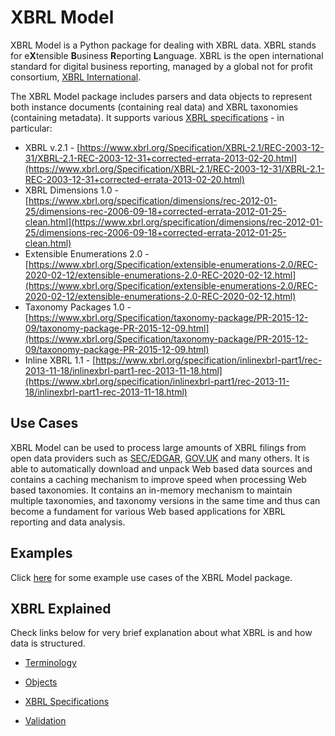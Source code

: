 # XBRL Model

XBRL Model is a Python package for dealing with XBRL data. XBRL stands for e**X**tensible **B**usiness **R**eporting **L**anguage. XBRL is the open international standard for digital business reporting, managed by a global not for profit consortium, [XBRL International](https://www.xbrl.org/). 

The XBRL Model package includes parsers and data objects to represent both instance documents (containing real data) and XBRL taxonomies (containing metadata). It supports various [XBRL specifications](https://specifications.xbrl.org/specifications.html) - in particular: 

* XBRL v.2.1 - [https://www.xbrl.org/Specification/XBRL-2.1/REC-2003-12-31/XBRL-2.1-REC-2003-12-31+corrected-errata-2013-02-20.html](https://www.xbrl.org/Specification/XBRL-2.1/REC-2003-12-31/XBRL-2.1-REC-2003-12-31+corrected-errata-2013-02-20.html)
* XBRL Dimensions 1.0 - [https://www.xbrl.org/specification/dimensions/rec-2012-01-25/dimensions-rec-2006-09-18+corrected-errata-2012-01-25-clean.html](https://www.xbrl.org/specification/dimensions/rec-2012-01-25/dimensions-rec-2006-09-18+corrected-errata-2012-01-25-clean.html)
* Extensible Enumerations 2.0 - [https://www.xbrl.org/Specification/extensible-enumerations-2.0/REC-2020-02-12/extensible-enumerations-2.0-REC-2020-02-12.html](https://www.xbrl.org/Specification/extensible-enumerations-2.0/REC-2020-02-12/extensible-enumerations-2.0-REC-2020-02-12.html)
* Taxonomy Packages 1.0 - [https://www.xbrl.org/Specification/taxonomy-package/PR-2015-12-09/taxonomy-package-PR-2015-12-09.html](https://www.xbrl.org/Specification/taxonomy-package/PR-2015-12-09/taxonomy-package-PR-2015-12-09.html)
* Inline XBRL 1.1 - [https://www.xbrl.org/specification/inlinexbrl-part1/rec-2013-11-18/inlinexbrl-part1-rec-2013-11-18.html](https://www.xbrl.org/specification/inlinexbrl-part1/rec-2013-11-18/inlinexbrl-part1-rec-2013-11-18.html)

## Use Cases

XBRL Model can be used to process large amounts of XBRL filings from open data providers such as [SEC/EDGAR](https://www.sec.gov/), [GOV.UK](https://www.gov.uk/) and many others. It is able to automatically download and unpack Web based data sources and contains a caching mechanism to improve speed when processing Web based taxonomies. It contains an in-memory mechanism to maintain multiple taxonomies, and taxonomy versions in the same time and thus can become a fundament for various Web based applications for XBRL reporting and data analysis.

## Examples

Click [here](examples.html) for some example use cases of the XBRL Model package.

## XBRL Explained

Check links below for very brief explanation about what XBRL is and how data is structured.

- [Terminology](terminology.html)

- [Objects](objects.html)

- [XBRL Specifications](specs.html)

- [Validation](validation.html)

  





